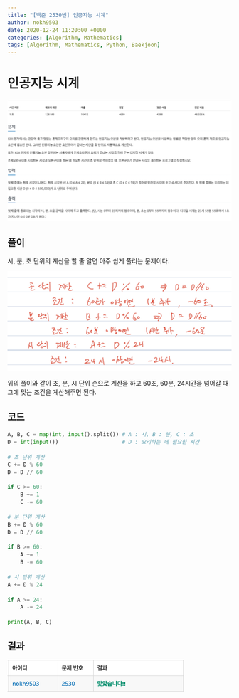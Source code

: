 ```yaml
---
title: "[백준 2530번] 인공지능 시계" 
author: nokh9503
date: 2020-12-24 11:20:00 +0000
categories: [Algorithm, Mathematics]
tags: [Algorithm, Mathematics, Python, Baekjoon]
---
```


# 인공지능 시계

![backjoon_math(2530)](/assets/img/algorithm/backjoon/math/backjoon_math(2530).png)

## 풀이

시, 분, 초 단위의 계산을 할 줄 알면 아주 쉽게 풀리는 문제이다.

![backjoon_math(2530)_sol](/assets/img/algorithm/backjoon/math/backjoon_math(2530)_sol.png)

위의 풀이와 같이 초, 분, 시 단위 순으로 계산을 하고 60초, 60분, 24시간을 넘어갈 때 그에 맞는 조건을 계산해주면 된다.

## 코드

```python
A, B, C = map(int, input().split()) # A : 시, B : 분, C : 초
D = int(input())                    # D : 요리하는 데 필요한 시간

# 초 단위 계산
C += D % 60
D = D // 60

if C >= 60:
    B += 1
    C -= 60

# 분 단위 계산
B += D % 60
D = D // 60

if B >= 60:
    A += 1
    B -= 60

# 시 단위 계산
A += D % 24

if A >= 24:
    A -= 24

print(A, B, C)
```

## 결과

![backjoon_math(2530)_res](/assets/img/algorithm/backjoon/math/backjoon_math(2530)_res.png)

